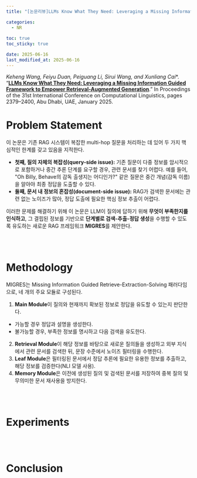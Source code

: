 ```yaml
---
title: "[논문리뷰]LLMs Know What They Need: Leveraging a Missing Information Guided Framework to Empower Retrieval-Augmented Generation"

categories: 
  - NR
  
toc: true
toc_sticky: true

date: 2025-06-16
last_modified_at: 2025-06-16
---
```


*Keheng Wang, Feiyu Duan, Peiguang Li, Sirui Wang, and Xunliang Cai**. “[**LLMs Know What They Need: Leveraging a Missing Information Guided Framework to Empower Retrieval-Augmented Generation**](https://aclanthology.org/2025.coling-main.163/).” In Proceedings of the 31st International Conference on Computational Linguistics, pages 2379–2400, Abu Dhabi, UAE, January 2025.

# Problem Statement
이 논문은 기존 RAG 시스템이 복잡한 multi-hop 질문을 처리하는 데 있어 두 가지 핵심적인 한계를 갖고 있음을 지적한다.

- **첫째, 질의 자체의 복잡성(query-side issue):** 기존 질문이 다중 정보를 암시적으로 포함하거나 중간 추론 단계를 요구할 경우, 관련 문서를 찾기 어렵다. 예를 들어, "Oh Billy, Behave의 감독 출생지는 어디인가?" 같은 질문은 중간 개념(감독 이름)을 알아야 최종 정답을 도출할 수 있다.
- **둘째, 문서 내 정보의 혼잡성(document-side issue):** RAG가 검색한 문서에는 관련 없는 노이즈가 많아, 정답 도출에 필요한 핵심 정보 추출이 어렵다.

이러한 문제를 해결하기 위해 이 논문은 LLM이 질의에 답하기 위해 **무엇이 부족한지를 인식하고**, 그 결핍된 정보를 기반으로 **단계별로 검색-추출-정답 생성**을 수행할 수 있도록 유도하는 새로운 RAG 프레임워크 **MIGRES**를 제안한다.

<br/>
<br/>

# Methodology
MIGRES는 Missing Information Guided Retrieve-Extraction-Solving 패러다임으로, 네 개의 주요 모듈로 구성된다.

1. **Main Module**이 질의와 현재까지 확보된 정보로 정답을 유도할 수 있는지 판단한다.
  - 가능할 경우 정답과 설명을 생성한다.
  - 불가능할 경우, 부족한 정보를 명시하고 다음 검색을 유도한다.
2. **Retrieval Module**이 해당 정보를 바탕으로 새로운 질의들을 생성하고 외부 지식에서 관련 문서를 검색한 뒤, 문장 수준에서 노이즈 필터링을 수행한다.
3. **Leaf Module**은 필터링된 문서에서 정답 추론에 필요한 유용한 정보를 추출하고, 해당 정보를 검증한다(NLI 모델 사용).
4. **Memory Module**은 이전에 생성된 질의 및 검색된 문서를 저장하여 중복 질의 및 무의미한 문서 재사용을 방지한다.

<br/>
<br/>

# Experiments



<br/>
<br/>

# Conclusion
